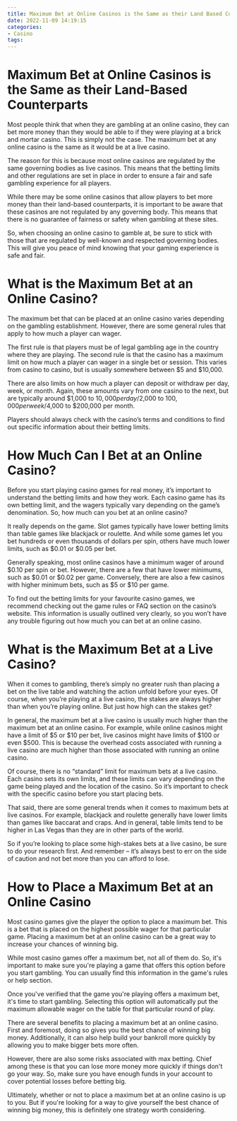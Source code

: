 ```yaml
---
title: Maximum Bet at Online Casinos is the Same as their Land Based Counterparts
date: 2022-11-09 14:19:15
categories:
- Casino
tags:
---
```



#  Maximum Bet at Online Casinos is the Same as their Land-Based Counterparts

Most people think that when they are gambling at an online casino, they can bet more money than they would be able to if they were playing at a brick and mortar casino. This is simply not the case. The maximum bet at any online casino is the same as it would be at a live casino.

The reason for this is because most online casinos are regulated by the same governing bodies as live casinos. This means that the betting limits and other regulations are set in place in order to ensure a fair and safe gambling experience for all players.

While there may be some online casinos that allow players to bet more money than their land-based counterparts, it is important to be aware that these casinos are not regulated by any governing body. This means that there is no guarantee of fairness or safety when gambling at these sites.

So, when choosing an online casino to gamble at, be sure to stick with those that are regulated by well-known and respected governing bodies. This will give you peace of mind knowing that your gaming experience is safe and fair.

#  What is the Maximum Bet at an Online Casino?

The maximum bet that can be placed at an online casino varies depending on the gambling establishment. However, there are some general rules that apply to how much a player can wager.

The first rule is that players must be of legal gambling age in the country where they are playing. The second rule is that the casino has a maximum limit on how much a player can wager in a single bet or session. This varies from casino to casino, but is usually somewhere between $5 and $10,000.

There are also limits on how much a player can deposit or withdraw per day, week, or month. Again, these amounts vary from one casino to the next, but are typically around $1,000 to $10,000 per day/$2,000 to $100,000 per week/$4,000 to $200,000 per month.

Players should always check with the casino’s terms and conditions to find out specific information about their betting limits.

#  How Much Can I Bet at an Online Casino?

Before you start playing casino games for real money, it’s important to understand the betting limits and how they work. Each casino game has its own betting limit, and the wagers typically vary depending on the game’s denomination. So, how much can you bet at an online casino?

It really depends on the game. Slot games typically have lower betting limits than table games like blackjack or roulette. And while some games let you bet hundreds or even thousands of dollars per spin, others have much lower limits, such as $0.01 or $0.05 per bet.

Generally speaking, most online casinos have a minimum wager of around $0.10 per spin or bet. However, there are a few that have lower minimums, such as $0.01 or $0.02 per game. Conversely, there are also a few casinos with higher minimum bets, such as $5 or $10 per game.

To find out the betting limits for your favourite casino games, we recommend checking out the game rules or FAQ section on the casino’s website. This information is usually outlined very clearly, so you won’t have any trouble figuring out how much you can bet at an online casino.

#  What is the Maximum Bet at a Live Casino?

When it comes to gambling, there’s simply no greater rush than placing a bet on the live table and watching the action unfold before your eyes. Of course, when you’re playing at a live casino, the stakes are always higher than when you’re playing online. But just how high can the stakes get?

In general, the maximum bet at a live casino is usually much higher than the maximum bet at an online casino. For example, while online casinos might have a limit of $5 or $10 per bet, live casinos might have limits of $100 or even $500. This is because the overhead costs associated with running a live casino are much higher than those associated with running an online casino.

Of course, there is no “standard” limit for maximum bets at a live casino. Each casino sets its own limits, and these limits can vary depending on the game being played and the location of the casino. So it’s important to check with the specific casino before you start placing bets.

That said, there are some general trends when it comes to maximum bets at live casinos. For example, blackjack and roulette generally have lower limits than games like baccarat and craps. And in general, table limits tend to be higher in Las Vegas than they are in other parts of the world.

So if you’re looking to place some high-stakes bets at a live casino, be sure to do your research first. And remember – it’s always best to err on the side of caution and not bet more than you can afford to lose.

#  How to Place a Maximum Bet at an Online Casino

Most casino games give the player the option to place a maximum bet. This is a bet that is placed on the highest possible wager for that particular game. Placing a maximum bet at an online casino can be a great way to increase your chances of winning big.

While most casino games offer a maximum bet, not all of them do. So, it's important to make sure you're playing a game that offers this option before you start gambling. You can usually find this information in the game's rules or help section.

Once you've verified that the game you're playing offers a maximum bet, it's time to start gambling. Selecting this option will automatically put the maximum allowable wager on the table for that particular round of play.

There are several benefits to placing a maximum bet at an online casino. First and foremost, doing so gives you the best chance of winning big money. Additionally, it can also help build your bankroll more quickly by allowing you to make bigger bets more often.

However, there are also some risks associated with max betting. Chief among these is that you can lose more money more quickly if things don't go your way. So, make sure you have enough funds in your account to cover potential losses before betting big.

Ultimately, whether or not to place a maximum bet at an online casino is up to you. But if you're looking for a way to give yourself the best chance of winning big money, this is definitely one strategy worth considering.